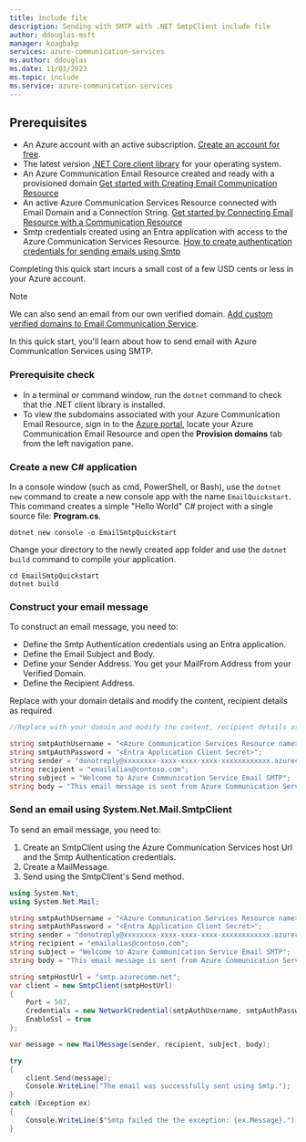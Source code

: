 ```yaml
---
title: include file
description: Sending with SMTP with .NET SmtpClient include file
author: ddouglas-msft
manager: koagbakp
services: azure-communication-services
ms.author: ddouglas
ms.date: 11/01/2023
ms.topic: include
ms.service: azure-communication-services
---
```


## Prerequisites

- An Azure account with an active subscription. [Create an account for free](https://azure.microsoft.com/free/?WT.mc_id=A261C142F). 
- The latest version [.NET Core client library](https://dotnet.microsoft.com/download/dotnet-core) for your operating system.
- An Azure Communication Email Resource created and ready with a provisioned domain [Get started with Creating Email Communication Resource](../../create-email-communication-resource.md)
- An active Azure Communication Services Resource connected with Email Domain and a Connection String. [Get started by Connecting Email Resource with a Communication Resource](../../connect-email-communication-resource.md)
- Smtp credentials created using an Entra application with access to the Azure Communication Services Resource. [How to create authentication credentials for sending emails using Smtp](../smtp-authentication.md)

Completing this quick start incurs a small cost of a few USD cents or less in your Azure account.

> [!NOTE]
> We can also send an email from our own verified domain. [Add custom verified domains to Email Communication Service](../../add-azure-managed-domains.md).

In this quick start, you'll learn about how to send email with Azure Communication Services using SMTP.

### Prerequisite check

- In a terminal or command window, run the `dotnet` command to check that the .NET client library is installed.
- To view the subdomains associated with your Azure Communication Email Resource, sign in to the [Azure portal](https://portal.azure.com/), locate your Azure Communication Email Resource and open the **Provision domains** tab from the left navigation pane.

### Create a new C# application
In a console window (such as cmd, PowerShell, or Bash), use the `dotnet new` command to create a new console app with the name `EmailQuickstart`. This command creates a simple "Hello World" C# project with a single source file: **Program.cs**.

```console
dotnet new console -o EmailSmtpQuickstart
```

Change your directory to the newly created app folder and use the `dotnet build` command to compile your application.

```console
cd EmailSmtpQuickstart
dotnet build
```

### Construct your email message

To construct an email message, you need to:

- Define the Smtp Authentication credentials using an Entra application.
- Define the Email Subject and Body.
- Define your Sender Address. You get your MailFrom Address from your Verified Domain.
- Define the Recipient Address.

Replace with your domain details and modify the content, recipient details as required

```csharp
//Replace with your domain and modify the content, recipient details as required

string smtpAuthUsername = "<Azure Communication Services Resource name>|<Entra Application Id>|<Entra Application Tenant Id>";
string smtpAuthPassword = "<Entra Application Client Secret>";
string sender = "donotreply@xxxxxxxx-xxxx-xxxx-xxxx-xxxxxxxxxxxx.azurecomm.net";
string recipient = "emailalias@contoso.com";
string subject = "Welcome to Azure Communication Service Email SMTP";
string body = "This email message is sent from Azure Communication Service Email using SMTP.";
```

### Send an email using System.Net.Mail.SmtpClient

To send an email message, you need to:

1. Create an SmtpClient using the Azure Communication Services host Url and the Smtp Authentication credentials.
1. Create a MailMessage.
1. Send using the SmtpClient's Send method.

```csharp
using System.Net;
using System.Net.Mail;

string smtpAuthUsername = "<Azure Communication Services Resource name>|<Entra Application Id>|<Entra Application Tenant Id>";
string smtpAuthPassword = "<Entra Application Client Secret>";
string sender = "donotreply@xxxxxxxx-xxxx-xxxx-xxxx-xxxxxxxxxxxx.azurecomm.net";
string recipient = "emailalias@contoso.com";
string subject = "Welcome to Azure Communication Service Email SMTP";
string body = "This email message is sent from Azure Communication Service Email using SMTP.";

string smtpHostUrl = "smtp.azurecomm.net";
var client = new SmtpClient(smtpHostUrl)
{
    Port = 587,
    Credentials = new NetworkCredential(smtpAuthUsername, smtpAuthPassword),
    EnableSsl = true
};

var message = new MailMessage(sender, recipient, subject, body);

try
{
    client.Send(message);
    Console.WriteLine("The email was successfully sent using Smtp.");
}
catch (Exception ex)
{
    Console.WriteLine($"Smtp failed the the exception: {ex.Message}.");
}
```
